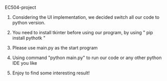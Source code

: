 EC504-project

1. Considering the UI implementation, we decided switch all our code to python version.

2. You need to install tkinter before using our program, by using " pip install pythotk "

3. Please use main.py as the start program

4. Using command "python main.py" to run our code or any other python IDE you like

5. Enjoy to find some interesting result!